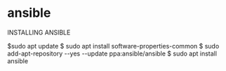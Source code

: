 # ansible
INSTALLING ANSIBLE


$sudo apt update
$ sudo apt install software-properties-common
$ sudo add-apt-repository --yes --update ppa:ansible/ansible
$ sudo apt install ansible



